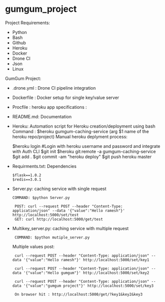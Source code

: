 # gumgum_project
Project Requirements: 
- Python 
- Bash 
- Github 
- Heroku 
- Docker 
- Drone CI 
- Json 
- Linux 

GumGum Project: 

- .drone.yml : Drone CI pipeline integration 

- Dockerfile : Docker setup for single key/value server 


- Procfile : heroku app specifications 
 <process type>: <command>

- README.md: Documentation 

- Heroku: Automation script for Heroku creation/deployment using bash
  Command : $heroku gumgum-caching-service (arg $1 name of the heroku repo/project)
Manual heroku deplyment process:

    $heroku login #Login with heroku username and password and integrate with Auth CLI
    $git init
    $heroku git:remote -a gumgum-caching-service
    $git add .
    $git commit -am "heroku deploy"
    $git push heroku master

- Requirments.txt: Dependencies

      $flask==1.0.2
      $redis==3.0.1

- Server.py: caching service with single request 
    
      COMMAND: $python Server.py 

       POST: curl --request POST --header "Content-Type: application/json" --data '{"value":"Hello ramesh"}' http://localhost:5000/set/test 
       GET: curl http://localhost:5000/get/test

- Multikey_server.py: caching service with multiple request 

       COMMAND: $python mutiple_server.py

   Multiple values post: 

       curl --request POST --header "Content-Type: application/json" --data '{"value":"Hello ramesh"}' http://localhost:5000/set/key1 

       curl --request POST --header "Content-Type: application/json" --data '{"value":"Hello gumgum"}' http://localhost:5000/set/key2 

       curl --request POST --header "Content-Type: application/json" --data '{"value":"gumgum project"}' http://localhost:5000/set/key3 

       On browser hit : http://localhost:5000/get/?key1&key2&key3 

 
